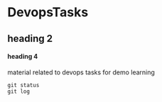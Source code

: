 # DevopsTasks
## heading 2
#### heading 4
material related to devops tasks for demo learning
~~~
git status
git log
~~~
